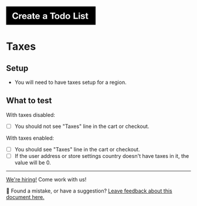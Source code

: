 [![Create Todo list](https://raw.githubusercontent.com/senadir/todo-my-markdown/master/public/github-button.svg?sanitize=true)](https://git-todo.netlify.app/create)

# Taxes

## Setup

-   You will need to have taxes setup for a region.

## What to test

With taxes disabled: <!-- heading -->

-   [ ] You should not see "Taxes" line in the cart or checkout.

With taxes enabled: <!-- heading -->

-   [ ] You should see "Taxes" line in the cart or checkout.
-   [ ] If the user address or store settings country doesn't have taxes in it, the value will be 0.
<!-- FEEDBACK -->

---

[We're hiring!](https://woocommerce.com/careers/) Come work with us!

🐞 Found a mistake, or have a suggestion? [Leave feedback about this document here.](https://github.com/woocommerce/woocommerce-gutenberg-products-block/issues/new?assignees=&labels=type%3A+documentation&template=--doc-feedback.md&title=Feedback%20on%20./docs/testing/cart-checkout/taxes.md)

<!-- /FEEDBACK -->

